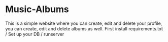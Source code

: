 # Music-Albums
 This is a simple website where you can create, edit and delete your profile, you can create, edit and delete albums as well.
First install requirements.txt / Set up your DB / runserver

